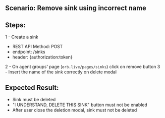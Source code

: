 ## Scenario: Remove sink using incorrect name 
## Steps:
1 - Create a sink

- REST API Method: POST
- endpoint: /sinks
- header: {authorization:token}

2 - On agent groups' page (`orb.live/pages/sinks`) click on remove button
3 - Insert the name of the sink correctly on delete modal

## Expected Result:
- Sink must be deleted 
- "I UNDERSTAND, DELETE THIS SINK" button must not be enabled
- After user close the deletion modal, sink must not be deleted  